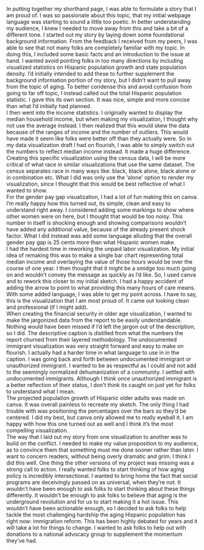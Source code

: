 In putting together my shorthand page, I was able to formulate a story that I am proud of. I was so passionate about this topic, that my initial webpage language was starting to sound a little too poetic. In better understanding my audience, I knew I needed to move away from this and take a bit of a different tone. I started out my story by laying down some foundational background information. From the feedback I received from my peers, I was able to see that not many folks are completely familiar with my topic. In doing this, I included some basic facts and an introduction to the issue at hand. I wanted avoid pointing folks in too many directions by including visualized statistics on Hispanic population growth and state population density. I’d initially intended to add these to further supplement the background information portion of my story, but I didn’t want to pull away from the topic of aging. To better condense this and avoid confusion from going to far off topic, I instead called out the total Hispanic population statistic. I gave this its own section. It was nice, simple and more concise than what I’d initially had planned.  <br /> 
I then went into the income statistics. I originally wanted to display the median household income, but when making my visualization, I thought why not use the average instead. I then realized that this would skew the data because of the ranges of income and the number of outliers. This would have made it seem like folks were better off than they actually were. So in my data visualization draft I had on flourish, I was able to simply switch out the numbers to reflect median income instead. It made a huge difference. Creating this specific visualization using the census data, I will be more critical of what race in similar visualizations that use the same dataset. The census separates race in many ways like: black, black alone, black alone or in combination etc. What I did was only use the ‘alone’ option to render my visualization, since I thought that this would be best reflective of what I wanted to show.  <br /> 
For the gender pay gap visualization, I had a lot of fun making this on canva. I’m really happy how this turned out, its simple, clean and easy to understand right away. I considered adding some markings to show where other women were on here, but I thought that would be too noisy. This number in itself is shocking enough and showing comparisons wouldn’t have added any additional value, because of the already present shock factor.  What I did instead was add some language alluding that the overall gender pay gap is 25 cents more than what Hispanic women make. <br /> 
 I had the hardest time in reworking the unpaid labor visualization. My initial idea of remaking this was to make a single bar chart representing total median income and overlaying the value of those hours would be over the course of one year. I then thought that it might be a smidge too much going on and wouldn’t convey the message as quickly as I’d like. So, I used canva and to rework this closer to my initial sketch. I had a happy accident of adding the arrow to point to what providing this many hours of care means. With some added language, I was able to get my point across. I have to say, this is the visualization that I am most proud of. It came out looking clean and professional (if I might add).  <br /> 
When creating the financial security in older age visualization, I wanted to make the jargonized data from the report to be easily understandable. Nothing would have been missed if I’d left the jargon out of the description, so I did. The descriptive caption is distilled from what the numbers the report churned from their layered methodology. 
The undocumented immigrant visualization was very straight forward and easy to make on flourish. I actually had a harder time in what language to use in in the caption. I was going back and forth between undocumented immigrant or unauthorized immigrant. I wanted to be as respectful as I could and not add to the seemingly normalized dehumanization of a community. I settled with undocumented immigrants. Although I think once unauthorized immigrant is a better reflection of their status, I don’t think its caught on just yet for folks to understand what I mean.  <br /> 
The projected population growth of Hispanic older adults was made on canva. It was overall painless to recreate my sketch. The only thing I had trouble with was positioning the percentages over the bars so they’d be centered. I did my best, but canva only allowed me to really eyeball it. I am happy with how this one turned out as well and I think it’s the most compelling visualization. <br /> 
 The way that I laid out my story from one visualization to another was to build on the conflict. I needed to make my value proposition to my audience, as to convince them that something must me done sooner rather than later. I want to concern readers, without being overly dramatic and grim. I think I did this well. 
One thing the other versions of my project was missing was a strong call to action. I really wanted folks to start thinking of how aging policy is incredibly intersectional. I wanted to bring home the fact that social programs are deceivingly passed on as universal, when they’re not. It wouldn’t have been enough to ask folks to start thinking about these things differently. It wouldn’t be enough to ask folks to believe that aging is the underground revolution and for us to start making it a hot issue. This wouldn’t have been actionable enough, so I decided to ask folks to help tackle the most challenging hardship the aging Hispanic population has right now: immigration reform. This has been highly debated for years and it will take a lot for things to change. I wanted to ask folks to help out with donations to a national advocacy group to supplement the momentum they’ve had.  <br /> 
